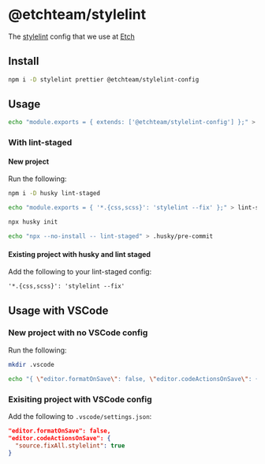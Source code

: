 # @etchteam/stylelint

The [stylelint](https://stylelint.io/) config that we use at [Etch](https://etch.co)

## Install

```bash
npm i -D stylelint prettier @etchteam/stylelint-config
```

## Usage

```bash
echo "module.exports = { extends: ['@etchteam/stylelint-config'] };" > stylelint.config.cjs
```

### With lint-staged

#### New project

Run the following:

```bash
npm i -D husky lint-staged

echo "module.exports = { '*.{css,scss}': 'stylelint --fix' };" > lint-staged.config.cjs

npx husky init

echo "npx --no-install -- lint-staged" > .husky/pre-commit

```

#### Existing project with husky and lint staged

Add the following to your lint-staged config:

`'*.{css,scss}': 'stylelint --fix'`

## Usage with VSCode

### New project with no VSCode config

Run the following:

```bash
mkdir .vscode

echo "{ \"editor.formatOnSave\": false, \"editor.codeActionsOnSave\": { \"source.fixAll.stylelint\": true } }" > .vscode/settings.json
```

### Exisiting project with VSCode config

Add the following to `.vscode/settings.json`:

```json
"editor.formatOnSave": false,
"editor.codeActionsOnSave": {
  "source.fixAll.stylelint": true
}
```
